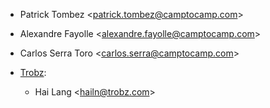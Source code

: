 - Patrick Tombez \<<patrick.tombez@camptocamp.com>\>

- Alexandre Fayolle \<<alexandre.fayolle@camptocamp.com>\>

- Carlos Serra Toro \<<carlos.serra@camptocamp.com>\>

- [Trobz](https://trobz.com):  
  - Hai Lang \<<hailn@trobz.com>\>
